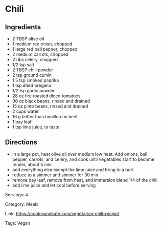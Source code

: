 # Chili

## Ingredients

- 2 TBSP olive oil
- 1 medium red onion, chopped
- 1 large red bell pepper, chopped
- 2 medium carrots, chopped
- 2 ribs celery, chopped
- 1/2 tsp salt
- 2 TBSP chili powder
- 2 tsp ground cumin
- 1.5 tsp smoked paprika
- 1 tsp dried oregano
- 1/2 tsp garlic powder
- 28 oz fire roasted diced tomatoes
- 30 oz black beans, rinsed and drained
- 15 oz pinto beans, rinsed and drained
- 2 cups water
- 16 g better than bouillon no beef
- 1 bay leaf
- 1 tsp lime juice, to taste

## Directions

- in a large pot, heat olive oil over medium low heat. Add onions, bell pepper, carrots, and celery, and cook until vegetables start to become tender, about 5 min
- add everything else except the lime juice and bring to a boil
- reduce to a simmer and simmer for 30 min
- remove bay leaf, remove from heat, and immersion blend 1/4 of the chili
- add lime juice and let cool before serving

Servings: 4

Category: Meals

Link: https://cookieandkate.com/vegetarian-chili-recipe/

Tags: Vegan

